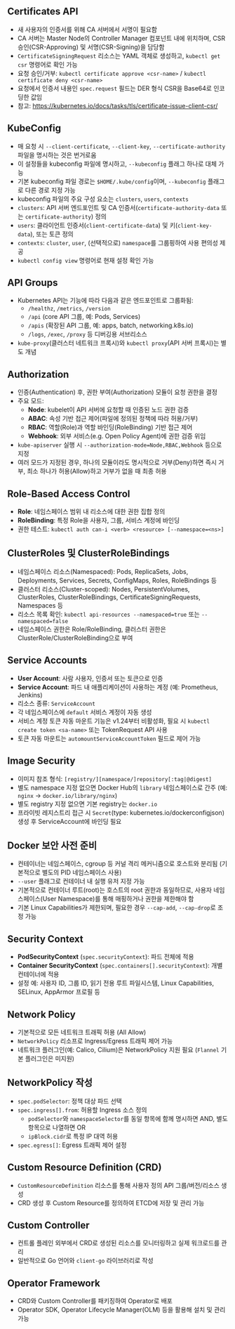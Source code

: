 ## Certificates API

- 새 사용자의 인증서를 위해 CA 서버에서 서명이 필요함
- CA 서버는 Master Node의 Controller Manager 컴포넌트 내에 위치하며, CSR 승인(CSR-Approving) 및 서명(CSR-Signing)을 담당함
- `CertificateSigningRequest` 리소스는 YAML 객체로 생성하고, `kubectl get csr` 명령어로 확인 가능
- 요청 승인/거부: `kubectl certificate approve <csr-name>` / `kubectl certificate deny <csr-name>`
- 요청에서 인증서 내용인 `spec.request` 필드는 DER 형식 CSR을 Base64로 인코딩한 값임
- 참고: https://kubernetes.io/docs/tasks/tls/certificate-issue-client-csr/

## KubeConfig

- 매 요청 시 `--client-certificate`, `--client-key`, `--certificate-authority` 파일을 명시하는 것은 번거로움
- 이 설정들을 kubeconfig 파일에 명시하고, `--kubeconfig` 플래그 하나로 대체 가능
- 기본 kubeconfig 파일 경로는 `$HOME/.kube/config`이며, `--kubeconfig` 플래그로 다른 경로 지정 가능
- kubeconfig 파일의 주요 구성 요소는 `clusters`, `users`, `contexts`
- `clusters`: API 서버 엔드포인트 및 CA 인증서(`certificate-authority-data` 또는 `certificate-authority`) 정의
- `users`: 클라이언트 인증서(`client-certificate-data`) 및 키(`client-key-data`), 또는 토큰 정의
- `contexts`: `cluster`, `user`, (선택적으로) `namespace`를 그룹핑하여 사용 편의성 제공
- `kubectl config view` 명령어로 현재 설정 확인 가능

## API Groups

- Kubernetes API는 기능에 따라 다음과 같은 엔드포인트로 그룹화됨:
  - `/healthz`, `/metrics`, `/version`
  - `/api` (core API 그룹, 예: Pods, Services)
  - `/apis` (확장된 API 그룹, 예: apps, batch, networking.k8s.io)
  - `/logs`, `/exec`, `/proxy` 등 디버깅용 서브리소스
- `kube-proxy`(클러스터 네트워크 프록시)와 `kubectl proxy`(API 서버 프록시)는 별도 개념

## Authorization

- 인증(Authentication) 후, 권한 부여(Authorization) 모듈이 요청 권한을 결정
- 주요 모드:
  - **Node**: kubelet이 API 서버에 요청할 때 인증된 노드 권한 검증
  - **ABAC**: 속성 기반 접근 제어(파일에 정의된 정책에 따라 허용/거부)
  - **RBAC**: 역할(Role)과 역할 바인딩(RoleBinding) 기반 접근 제어
  - **Webhook**: 외부 서비스(e.g. Open Policy Agent)에 권한 검증 위임
- `kube-apiserver` 실행 시 `--authorization-mode=Node,RBAC,Webhook` 등으로 지정
- 여러 모드가 지정된 경우, 하나의 모듈이라도 명시적으로 거부(Deny)하면 즉시 거부, 최소 하나가 허용(Allow)하고 거부가 없을 때 최종 허용

## Role-Based Access Control

- **Role**: 네임스페이스 범위 내 리소스에 대한 권한 집합 정의
- **RoleBinding**: 특정 Role을 사용자, 그룹, 서비스 계정에 바인딩
- 권한 테스트: `kubectl auth can-i <verb> <resource> [--namespace=<ns>]`

## ClusterRoles 및 ClusterRoleBindings

- 네임스페이스 리소스(Namespaced): Pods, ReplicaSets, Jobs, Deployments, Services, Secrets, ConfigMaps, Roles, RoleBindings 등
- 클러스터 리소스(Cluster-scoped): Nodes, PersistentVolumes, ClusterRoles, ClusterRoleBindings, CertificateSigningRequests, Namespaces 등
- 리소스 목록 확인: `kubectl api-resources --namespaced=true` 또는 `--namespaced=false`
- 네임스페이스 권한은 Role/RoleBinding, 클러스터 권한은 ClusterRole/ClusterRoleBinding으로 부여

## Service Accounts

- **User Account**: 사람 사용자, 인증서 또는 토큰으로 인증
- **Service Account**: 파드 내 애플리케이션이 사용하는 계정 (예: Prometheus, Jenkins)
- 리소스 종류: `ServiceAccount`
- 각 네임스페이스에 `default` 서비스 계정이 자동 생성
- 서비스 계정 토큰 자동 마운트 기능은 v1.24부터 비활성화, 필요 시 `kubectl create token <sa-name>` 또는 TokenRequest API 사용
- 토큰 자동 마운트는 `automountServiceAccountToken` 필드로 제어 가능

## Image Security

- 이미지 참조 형식: `[registry/][namespace/]repository[:tag|@digest]`
- 별도 namespace 지정 없으면 Docker Hub의 `library` 네임스페이스로 간주 (예: `nginx` → `docker.io/library/nginx`)
- 별도 registry 지정 없으면 기본 registry는 `docker.io`
- 프라이빗 레지스트리 접근 시 `Secret`(type: kubernetes.io/dockerconfigjson) 생성 후 ServiceAccount에 바인딩 필요

## Docker 보안 사전 준비

- 컨테이너는 네임스페이스, cgroup 등 커널 격리 메커니즘으로 호스트와 분리됨 (기본적으로 별도의 PID 네임스페이스 사용)
- `--user` 플래그로 컨테이너 내 실행 유저 지정 가능
- 기본적으로 컨테이너 루트(root)는 호스트의 root 권한과 동일하므로, 사용자 네임스페이스(User Namespace)를 통해 매핑하거나 권한을 제한해야 함
- 기본 Linux Capabilities가 제한되며, 필요한 경우 `--cap-add`, `--cap-drop`로 조정 가능

## Security Context

- **PodSecurityContext** (`spec.securityContext`): 파드 전체에 적용
- **Container SecurityContext** (`spec.containers[].securityContext`): 개별 컨테이너에 적용
- 설정 예: 사용자 ID, 그룹 ID, 읽기 전용 루트 파일시스템, Linux Capabilities, SELinux, AppArmor 프로필 등

## Network Policy

- 기본적으로 모든 네트워크 트래픽 허용 (All Allow)
- `NetworkPolicy` 리소프로 Ingress/Egress 트래픽 제어 가능
- 네트워크 플러그인(예: Calico, Cilium)은 NetworkPolicy 지원 필요 (`Flannel` 기본 플러그인은 미지원)

## NetworkPolicy 작성

- `spec.podSelector`: 정책 대상 파드 선택
- `spec.ingress[].from`: 허용할 Ingress 소스 정의
  - `podSelector`와 `namespaceSelector`를 동일 항목에 함께 명시하면 AND, 별도 항목으로 나열하면 OR
  - `ipBlock.cidr`로 특정 IP 대역 허용
- `spec.egress[]`: Egress 트래픽 제어 설정

## Custom Resource Definition (CRD)

- `CustomResourceDefinition` 리소스를 통해 사용자 정의 API 그룹/버전/리소스 생성
- CRD 생성 후 Custom Resource를 정의하여 ETCD에 저장 및 관리 가능

## Custom Controller

- 컨트롤 플레인 외부에서 CRD로 생성된 리소스를 모니터링하고 실제 워크로드를 관리
- 일반적으로 Go 언어와 `client-go` 라이브러리로 작성

## Operator Framework

- CRD와 Custom Controller를 패키징하여 Operator로 배포
- Operator SDK, Operator Lifecycle Manager(OLM) 등을 활용해 설치 및 관리 가능
